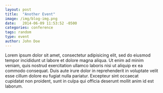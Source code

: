 ```yaml
---
layout: post
title:  "Another Event"
image: /img/blog-img.png
date:   2014-06-09 11:53:52 -0500
categories: conference
tags: random
type: event
author: John Doe
---
```

Lorem ipsum dolor sit amet, consectetur adipisicing elit, sed do eiusmod
tempor incididunt ut labore et dolore magna aliqua. Ut enim ad minim veniam,
quis nostrud exercitation ullamco laboris nisi ut aliquip ex ea commodo
consequat. Duis aute irure dolor in reprehenderit in voluptate velit esse
cillum dolore eu fugiat nulla pariatur. Excepteur sint occaecat cupidatat non
proident, sunt in culpa qui officia deserunt mollit anim id est laborum.
